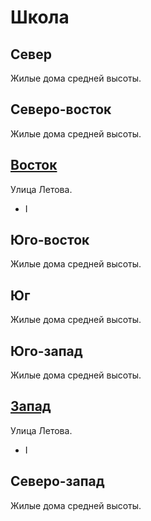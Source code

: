 # Школа

## Север

Жилые дома средней высоты.

## Северо-восток

Жилые дома средней высоты.

## [Восток](./600100.md)

Улица Летова.

* I

## Юго-восток

Жилые дома средней высоты.

## Юг

Жилые дома средней высоты.

## Юго-запад

Жилые дома средней высоты.

## [Запад](./585095.md)

Улица Летова.

* I

## Северо-запад

Жилые дома средней высоты.
